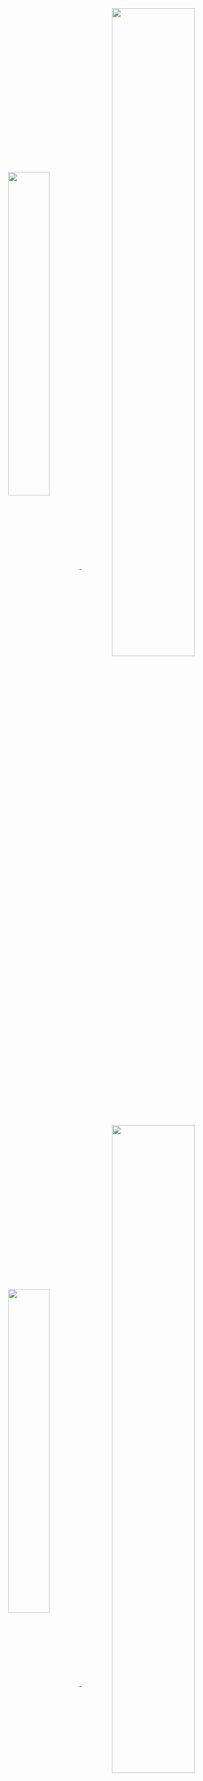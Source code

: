 
<!--
**Revadike/Revadike** is a ✨ _special_ ✨ repository because its `README.md` (this file) appears on your GitHub profile.

Here are some ideas to get you started:

- 🔭 I’m currently working on ...
- 🌱 I’m currently learning ...
- 👯 I’m looking to collaborate on ...
- 🤔 I’m looking for help with ...
- 💬 Ask me about ...
- 📫 How to reach me: ...
- 😄 Pronouns: ...
- ⚡ Fun fact: ...
-->


<!-- ![Revadike's wakatime stats](https://github-readme-stats.vercel.app/api/wakatime?username=Revadike&langs_count=8&layout=compact&theme=tokyonight&line_height=24) ![Top Langs](https://github-readme-stats.vercel.app/api/top-langs/?username=Revadike&langs_count=8&layout=compact&theme=tokyonight&line_height=24)
<img align="right" height=190 border=1 src="https://avatars.githubusercontent.com/u/4411977?v=4" /> ![Revadike's GitHub stats](https://github-readme-stats.vercel.app/api?username=Revadike&show_icons=true&include_all_commits=true&count_private=true&disable_animations=false&theme=tokyonight&line_height=24) -->

<center>
    <a align="center" href="https://revadike.com">
        <img align="center" style="width: 41%;" src="https://github-readme-stats-delta-brown-15.vercel.app/api?username=Revadike&show_icons=false&hide=stars,commits,prs,issues,contribs&hide_rank=true&disable_animations=false&theme=github_dark&line_height=126&custom_title=👋+Hello+world%2C+I+am+Revadike">
        <img align="center" style="width: 58%;" src="https://github-readme-stats-delta-brown-15.vercel.app/api?username=Revadike&show_icons=true&include_all_commits=true&count_private=true&disable_animations=false&theme=github_dark&line_height=24&custom_title=GitHub+Stats">
        <img align="center" style="width: 41%;" src="https://github-readme-stats-delta-brown-15.vercel.app/api/top-langs/?username=Revadike&langs_count=8&layout=compact&theme=github_dark&line_height=24">
        <img align="center" style="width: 58%;" src="https://github-readme-stats-delta-brown-15.vercel.app/api/wakatime?username=Revadike&langs_count=8&layout=compact&theme=github_dark&line_height=24">
      <!--   <img height=190 src="https://avatars.githubusercontent.com/u/4411977?v=4" />  -->
    </a>
</center>
